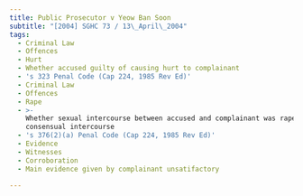 ```yaml
---
title: Public Prosecutor v Yeow Ban Soon
subtitle: "[2004] SGHC 73 / 13\_April\_2004"
tags:
  - Criminal Law
  - Offences
  - Hurt
  - Whether accused guilty of causing hurt to complainant
  - 's 323 Penal Code (Cap 224, 1985 Rev Ed)'
  - Criminal Law
  - Offences
  - Rape
  - >-
    Whether sexual intercourse between accused and complainant was rape or
    consensual intercourse
  - 's 376(2)(a) Penal Code (Cap 224, 1985 Rev Ed)'
  - Evidence
  - Witnesses
  - Corroboration
  - Main evidence given by complainant unsatifactory

---
```


